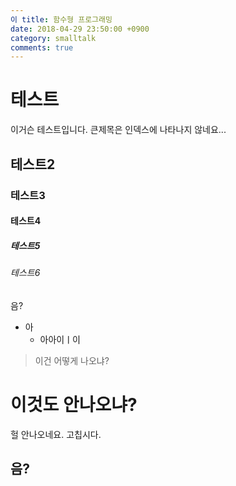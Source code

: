 ```yaml
---
이 title: 함수형 프로그래밍
date: 2018-04-29 23:50:00 +0900
category: smalltalk
comments: true
---
```


# 테스트
이거슨 테스트입니다.
큰제목은 인덱스에 나타나지 않네요...

## 테스트2

### 테스트3

#### 테스트4

##### 테스트5

###### 테스트6

음?

* 아 
   * 아아이ㅣ이

> 이건 어떻게 나오냐?


# 이것도 안나오냐?
헐 안나오네요. 고칩시다.
## 음?

